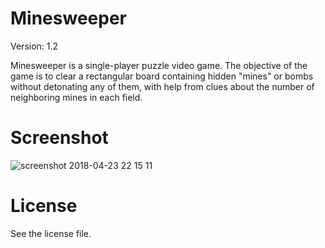 # Minesweeper

Version: 1.2

Minesweeper is a single-player puzzle video game. The objective of the game is to clear a rectangular board containing hidden "mines" or bombs without detonating any of them, with help from clues about the number of neighboring mines in each field.

# Screenshot
![screenshot 2018-04-23 22 15 11](https://user-images.githubusercontent.com/32882041/39148133-306d24be-4744-11e8-92fc-979db354abcc.png)

# License

See the license file.
